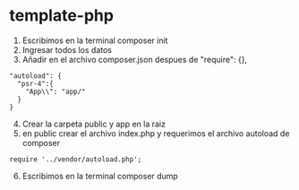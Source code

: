 # template-php

1. Escribimos en la terminal composer init
2. Ingresar todos los datos
3. Añadir en el archivo composer.json despues de   "require": {},
~~~
"autoload": {
  "psr-4":{
    "App\\": "app/"
  }
}
~~~
4. Crear la carpeta public y app en la raiz
5. en public crear el archivo index.php y requerimos el archivo autoload de composer
~~~
require '../vendor/autoload.php';
~~~
6. Escribimos en la terminal composer dump
